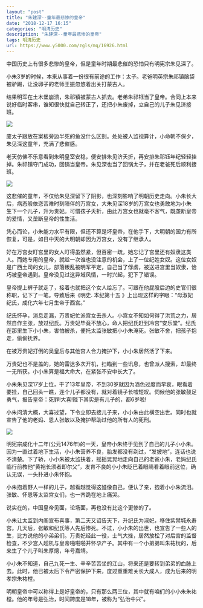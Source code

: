 ```yaml
---
layout: "post"
title: "朱建深--童年最悲惨的皇帝"
date: "2018-12-17 16:15"
categories: "明清历史"
description: "朱建深--童年最悲惨的皇帝"
tags: 明清历史
url: https://www.y5000.com/zgls/mq/16926.html
---
```






中国历史上有很多悲惨的皇帝，但是童年时期最悲催的恐怕只有明宪宗朱见深了。

小朱3岁的时候，本来从事着一份很有前途的工作：太子。老爸明英宗朱祁镇脑袋被驴踢，让没卵子的老师王振忽悠着出关打蒙古人。

结果明军在土木堡崩溃，朱祁镇被蒙古人抓去。老弟朱祁钰当了皇帝。合同上本来说好临时客串，谁知很快就自己转正了，还把小朱废掉，立自己的儿子朱见济接班。

![](https://img.y5000.com/uploads/allimg/170314/8-1F314140151620.jpg)

废太子跟放在案板旁边半死的鱼没什么区别。处处被人监视算计，小命朝不保夕，朱见深这童年，充满了悲催感。

老天仿佛不乐意看到朱明皇室安稳，便安排朱见济夭折，再安排朱祁钰年纪轻轻挂掉。朱祁镇夺门成功，回锅当皇帝。朱见深也当了回锅太子，并在老爸死后顺利接班。

![](https://img.y5000.com/uploads/allimg/170314/14041930C-0.jpg)

这悲催的童年，不仅给朱见深留下了阴影，也深刻影响了明朝历史走向。小朱长大后，病态般依恋苦难时刻陪伴的万宫女，大朱见深18岁的万宫女也勇敢地为小朱生下一个儿子，升为贵妃。可惜孩子夭折，由此万宫女也就毫不客气，既垄断皇帝的爱情，又垄断皇帝的性生活。

凭心而论，小朱能力水平有限，但还不算是坏皇帝，在他手下，大明朝的国力有所恢复，可是，如日中天的大明朝却因为万宫女，没有了继承人。

好在万宫女盯宫里的女人盯得虽然紧，但百密一疏，她忘记了宫里还有奴隶这类人。而她专用的皇帝，就趁一次谁也没注意的机会，上了一位纪姓女奴。这位女奴是广西土司的女儿，部落叛乱被明军平定，自己当了俘虏，被送进宫里当奴隶，恰巧被皇帝遇到。皇帝没见过这异域风情，一时兴起，犯下了错误。

皇帝提上裤子就走了，接着也就把这个女人给忘了。可跟在他屁股后边的史官们很称职，记下了一笔。导致后来《明史. 本纪第十五
》上出现这样的字眼：“母淑妃纪氏，成化六年七月生帝于西宫。”

纪氏怀孕，消息走漏，万贵妃忙派宫女去杀人。小宫女不知如何得了洪荒之力，居然自作主张，放过纪氏。万贵妃毕竟不放心，命人把纪氏赶到冷宫“安乐堂”。纪氏在那里生下小小朱，害怕被杀，便托太监张敏把小小朱淹死。张敏不舍，把孩子抱走，偷偷抚养。

在被万贵妃打倒的吴皇后与其他宫人合力掩护下，小小朱居然活了下来。

万贵妃也不是盖的，她的雷达多次开机，扫瞄到一些讯息，也曾派人搜索，却最终一无所获。小小朱算是福大命大，在紧张不安中长大了。

小朱朱见深17岁上位，干了13年皇帝，不到30岁就因为酒色过度而早衰，眼看着要挂，自己回头一瞧，连个儿子都没有，就对着镜子长嘘短叹。伺候他的张敏鼓足勇气，报告皇帝：死罪!大喜!陛下其实是有儿子的，都6岁啦!

小朱问清大概，大喜过望，下令立即去接儿子来，小小朱由此横空出世。同时也就宣告了他的老妈、恩人张敏以及掩护帮助过他的所有人的死刑。

![](https://img.y5000.com/uploads/allimg/170314/1404195U9-1.jpg)

明宪宗成化十二年(公元1476年)的一天，皇帝小朱终于见到了自己的儿子小小朱。因为一直过着地下生活，小小朱营养不良，胎发都没有剃过，“发披地”，连话也说不清楚。下了轿，小小朱被太监扶着，摇摇晃晃地走向自己的老爸小朱，老妈纪氏临行前教他“黄袍长须者即尔父”，发育不良的小小朱眨巴着眼睛看着眼前这位，确认无误，一头扑进小朱怀抱。

小朱抱着野人一样的儿子，越看越觉得这娃像自己，便认了亲，抱着小小朱流泪。张敏、怀恩等太监宫女们，也一齐跪在地上痛哭。

说实在的，中国皇帝见面，论场面，再也没有比这个更惨的了。

小朱让太监到内阁宣布喜事，第二天又诏告天下，升纪氏为淑妃，移住紫禁城永寿宫。几天后，张敏和纪氏等人先后惨死。不过，小小朱的出世，也宣告了一些人的生，比方说他的小弟弟们。万贵妃经此一役，士气大挫，居然放松了对后宫的监督检查，不少宫人趁机与皇帝啪啪啪并怀孕产子。其中有一个小弟弟叫朱祐杬的，后来生了个儿子叫朱厚熜，年号嘉靖。

小小朱不知道，自己九死一生、辛辛苦苦坐的江山，将来还是要转到弟弟的血脉上去。此时，他已被太后下令严密保护下来，度过重重难关长大成人，成为后来的明孝宗朱祐樘。

明朝皇帝中可以称得上是好皇帝的，只有那么两三位，其中就有咱们的小小朱朱祐樘。他的年号是弘治，时间跨度是18年，被称为“弘治中兴”。
